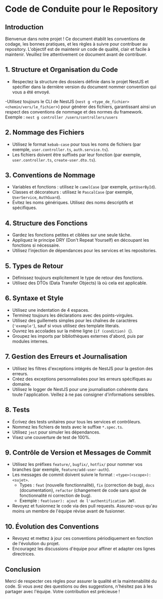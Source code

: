 # Code de Conduite pour le Repository

## Introduction

Bienvenue dans notre projet ! Ce document établit les conventions de codage, les bonnes pratiques, et les règles à suivre pour contribuer au repository. L'objectif est de maintenir un code de qualité, clair et facile à maintenir. Veuillez lire attentivement ce document avant de contribuer.

## 1. Structure et Organisation du Code

-   Respectez la structure des dossiers définie dans le projet NestJS et spécifier dans la dernière version du document nommer convention qui vous a été envoyé.

-Utilisez toujours le CLI de NestJS (`nest g <type_de_fichier> <chemin/vers/le_fichier`>) pour générer des fichiers, garantissant ainsi un respect des conventions de nommage et des normes du framework.
Exemple : `nest g controller /users/controllers/users`

## 2. Nommage des Fichiers

-   Utilisez le format `kebab-case` pour tous les noms de fichiers (par exemple, `user.controller.ts`, `auth.service.ts`).
-   Les fichiers doivent être suffixés par leur fonction (par exemple, `user.controller.ts`, `create-user.dto.ts`).

## 3. Conventions de Nommage

-   Variables et fonctions : utilisez le `camelCase` (par exemple, `getUserById`).
-   Classes et décorateurs : utilisez le `PascalCase` (par exemple, `UserService`, `AuthGuard`).
-   Évitez les noms génériques. Utilisez des noms descriptifs et spécifiques.

## 4. Structure des Fonctions

-   Gardez les fonctions petites et ciblées sur une seule tâche.
-   Appliquez le principe DRY (Don't Repeat Yourself) en découpant les fonctions si nécessaire.
-   Utilisez l'injection de dépendances pour les services et les repositories.

## 5. Types de Retour

-   Définissez toujours explicitement le type de retour des fonctions.
-   Utilisez des DTOs (Data Transfer Objects) là où cela est applicable.

## 6. Syntaxe et Style

-   Utilisez une indentation de 4 espaces.
-   Terminez toujours les déclarations avec des points-virgules.
-   Utilisez des guillemets simples pour les chaînes de caractères (`'exemple'`), sauf si vous utilisez des template literals.
-   Ouvrez les accolades sur la même ligne (`if (condition) {`).
-   Groupez les imports par bibliothèques externes d'abord, puis par modules internes.

## 7. Gestion des Erreurs et Journalisation

-   Utilisez les filtres d'exceptions intégrés de NestJS pour la gestion des erreurs.
-   Créez des exceptions personnalisées pour les erreurs spécifiques au domaine.
-   Utilisez le logger de NestJS pour une journalisation cohérente dans toute l'application. Veillez à ne pas consigner d'informations sensibles.

## 8. Tests

-   Écrivez des tests unitaires pour tous les services et contrôleurs.
-   Nommez les fichiers de tests avec le suffixe `*.spec.ts`.
-   Utilisez `jest` pour simuler les dépendances.
-   Visez une couverture de test de 100%.

## 9. Contrôle de Version et Messages de Commit

-   Utilisez les préfixes `feature/`, `bugfix/`, `hotfix/` pour nommer vos branches (par exemple, `feature/add-user-auth`).
-   Les messages de commit doivent suivre le format : `<type>(<scope>): <sujet>`.
    -   Types : `feat` (nouvelle fonctionnalité), `fix` (correction de bug), `docs` (documentation), `refactor` (changement de code sans ajout de fonctionnalité ni correction de bug).
    -   Exemple : `feat(user): ajout de l'authentification JWT`.
-   Revoyez et fusionnez le code via des pull requests. Assurez-vous qu'au moins un membre de l'équipe révise avant de fusionner.

## 10. Évolution des Conventions

-   Revoyez et mettez à jour ces conventions périodiquement en fonction de l'évolution du projet.
-   Encouragez les discussions d'équipe pour affiner et adapter ces lignes directrices.

## Conclusion

Merci de respecter ces règles pour assurer la qualité et la maintenabilité du code. Si vous avez des questions ou des suggestions, n'hésitez pas à les partager avec l'équipe. Votre contribution est précieuse !
